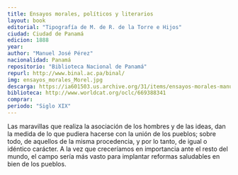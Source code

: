 ```yaml
---
title: Ensayos morales, políticos y literarios
layout: book
editorial: "Tipografía de M. de R. de la Torre e Hijos"
ciudad: Ciudad de Panamá
edicion: 1888
year: 
author: "Manuel José Pérez"
nacionalidad: Panamá
repositorio: "Biblioteca Nacional de Panamá"
repurl: http://www.binal.ac.pa/binal/
img: ensayos_morales_Morel.jpg
descarga: https://ia601503.us.archive.org/31/items/ensayos-morales-manuel-jose-perez/Ensayos%20morales%20-%20Manuel%20Jos%C3%A9%20P%C3%A9rez.pdf
biblioteca: http://www.worldcat.org/oclc/669388341
comprar: 
periodo: "Siglo XIX"
---
```

 

Las maravillas que realiza la asociación de los hombres y de las ideas, dan la medida de lo que pudiera hacerse con la unión de los pueblos; sobre todo, de aquellos de la misma procedencia, y por lo tanto, de igual o idéntico carácter.
A la vez que creceríamos en importancia ante el resto del mundo, el campo sería más vasto para implantar reformas saludables en bien de los pueblos.
